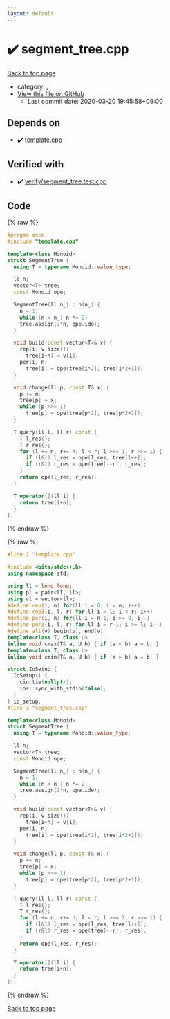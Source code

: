 ```yaml
---
layout: default
---
```


<!-- mathjax config similar to math.stackexchange -->
<script type="text/javascript" async
  src="https://cdnjs.cloudflare.com/ajax/libs/mathjax/2.7.5/MathJax.js?config=TeX-MML-AM_CHTML">
</script>
<script type="text/x-mathjax-config">
  MathJax.Hub.Config({
    TeX: { equationNumbers: { autoNumber: "AMS" }},
    tex2jax: {
      inlineMath: [ ['$','$'] ],
      processEscapes: true
    },
    "HTML-CSS": { matchFontHeight: false },
    displayAlign: "left",
    displayIndent: "2em"
  });
</script>

<script type="text/javascript" src="https://cdnjs.cloudflare.com/ajax/libs/jquery/3.4.1/jquery.min.js"></script>
<script src="https://cdn.jsdelivr.net/npm/jquery-balloon-js@1.1.2/jquery.balloon.min.js" integrity="sha256-ZEYs9VrgAeNuPvs15E39OsyOJaIkXEEt10fzxJ20+2I=" crossorigin="anonymous"></script>
<script type="text/javascript" src="../assets/js/copy-button.js"></script>
<link rel="stylesheet" href="../assets/css/copy-button.css" />


# :heavy_check_mark: segment_tree.cpp

<a href="../index.html">Back to top page</a>

* category: <a href="../index.html#5058f1af8388633f609cadb75a75dc9d">.</a>
* <a href="{{ site.github.repository_url }}/blob/master/segment_tree.cpp">View this file on GitHub</a>
    - Last commit date: 2020-03-20 19:45:58+09:00




## Depends on

* :heavy_check_mark: <a href="template.cpp.html">template.cpp</a>


## Verified with

* :heavy_check_mark: <a href="../verify/verify/segment_tree.test.cpp.html">verify/segment_tree.test.cpp</a>


## Code

<a id="unbundled"></a>
{% raw %}
```cpp
#pragma once
#include "template.cpp"

template<class Monoid>
struct SegmentTree {
  using T = typename Monoid::value_type;

  ll n;
  vector<T> tree;
  const Monoid ope;

  SegmentTree(ll n_) : n(n_) {
    n = 1;
    while (n < n_) n *= 2;
    tree.assign(2*n, ope.ide);
  }

  void build(const vector<T>& v) {
    rep(i, v.size())
      tree[i+n] = v[i];
    per(i, n)
      tree[i] = ope(tree[i*2], tree[i*2+1]);
  }

  void change(ll p, const T& x) {
    p += n;
    tree[p] = x;
    while (p >>= 1)
      tree[p] = ope(tree[p*2], tree[p*2+1]);
  }

  T query(ll l, ll r) const {
    T l_res{};
    T r_res{};
    for (l += n, r+= n; l < r; l >>= 1, r >>= 1) {
      if (l&1) l_res = ope(l_res, tree[l++]);
      if (r&1) r_res = ope(tree[--r], r_res);
    }
    return ope(l_res, r_res);
  }

  T operator[](ll i) {
    return tree[i+n];
  }
};

```
{% endraw %}

<a id="bundled"></a>
{% raw %}
```cpp
#line 2 "template.cpp"

#include <bits/stdc++.h>
using namespace std;

using ll = long long;
using pl = pair<ll, ll>;
using vl = vector<ll>;
#define rep(i, n) for(ll i = 0; i < n; i++)
#define rep3(i, l, r) for(ll i = l; i < r; i++)
#define per(i, n) for(ll i = n-1; i >= 0; i--)
#define per3(i, l, r) for(ll i = r-1; i >= l; i--)
#define all(v) begin(v), end(v)
template<class T, class U>
inline void cmax(T& a, U b) { if (a < b) a = b; }
template<class T, class U>
inline void cmin(T& a, U b) { if (a > b) a = b; }

struct IoSetup {
  IoSetup() {
    cin.tie(nullptr);
    ios::sync_with_stdio(false);
  }
} io_setup;
#line 3 "segment_tree.cpp"

template<class Monoid>
struct SegmentTree {
  using T = typename Monoid::value_type;

  ll n;
  vector<T> tree;
  const Monoid ope;

  SegmentTree(ll n_) : n(n_) {
    n = 1;
    while (n < n_) n *= 2;
    tree.assign(2*n, ope.ide);
  }

  void build(const vector<T>& v) {
    rep(i, v.size())
      tree[i+n] = v[i];
    per(i, n)
      tree[i] = ope(tree[i*2], tree[i*2+1]);
  }

  void change(ll p, const T& x) {
    p += n;
    tree[p] = x;
    while (p >>= 1)
      tree[p] = ope(tree[p*2], tree[p*2+1]);
  }

  T query(ll l, ll r) const {
    T l_res{};
    T r_res{};
    for (l += n, r+= n; l < r; l >>= 1, r >>= 1) {
      if (l&1) l_res = ope(l_res, tree[l++]);
      if (r&1) r_res = ope(tree[--r], r_res);
    }
    return ope(l_res, r_res);
  }

  T operator[](ll i) {
    return tree[i+n];
  }
};

```
{% endraw %}

<a href="../index.html">Back to top page</a>

